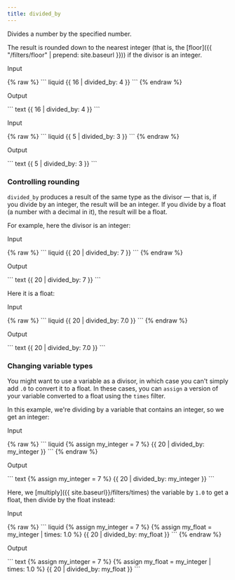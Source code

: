 ```yaml
---
title: divided_by
---
```


Divides a number by the specified number.

The result is rounded down to the nearest integer (that is, the [floor]({{ "/filters/floor" | prepend: site.baseurl }})) if the divisor is an integer.

<p class="code-label">Input</p>
{% raw %}
``` liquid
{{ 16 | divided_by: 4 }}
```
{% endraw %}

<p class="code-label">Output</p>
``` text
{{ 16 | divided_by: 4 }}
```

<p class="code-label">Input</p>
{% raw %}
``` liquid
{{ 5 | divided_by: 3 }}
```
{% endraw %}

<p class="code-label">Output</p>
``` text
{{ 5 | divided_by: 3 }}
```

### Controlling rounding

`divided_by` produces a result of the same type as the divisor — that is, if you divide by an integer, the result will be an integer. If you divide by a float (a number with a decimal in it), the result will be a float.

For example, here the divisor is an integer:

<p class="code-label">Input</p>
{% raw %}
``` liquid
{{ 20 | divided_by: 7 }}
```
{% endraw %}

<p class="code-label">Output</p>
``` text
{{ 20 | divided_by: 7 }}
```

Here it is a float:

<p class="code-label">Input</p>
{% raw %}
``` liquid
{{ 20 | divided_by: 7.0 }}
```
{% endraw %}

<p class="code-label">Output</p>
``` text
{{ 20 | divided_by: 7.0 }}
```

### Changing variable types

You might want to use a variable as a divisor, in which case you can't simply add `.0` to convert it to a float. In these cases, you can `assign` a version of your variable converted to a float using the `times` filter.

In this example, we're dividing by a variable that contains an integer, so we get an integer:

<p class="code-label">Input</p>
{% raw %}
``` liquid
{% assign my_integer = 7 %}
{{ 20 | divided_by: my_integer }}
```
{% endraw %}


<p class="code-label">Output</p>
``` text
{% assign my_integer = 7 %}
{{ 20 | divided_by: my_integer }}
```

Here, we [multiply]({{ site.baseurl}}/filters/times) the variable by `1.0` to get a float, then divide by the float instead:

<p class="code-label">Input</p>
{% raw %}
``` liquid
{% assign my_integer = 7 %}
{% assign my_float = my_integer | times: 1.0 %}
{{ 20 | divided_by: my_float }}
```
{% endraw %}


<p class="code-label">Output</p>
``` text
{% assign my_integer = 7 %}
{% assign my_float = my_integer | times: 1.0 %}
{{ 20 | divided_by: my_float }}
```

